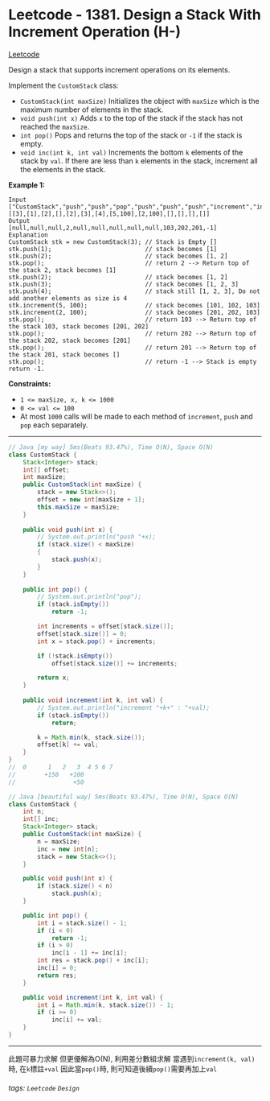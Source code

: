 # Leetcode - 1381. Design a Stack With Increment Operation (H-)

[Leetcode](https://leetcode.com/problems/design-a-stack-with-increment-operation/)

Design a stack that supports increment operations on its elements.

Implement the `CustomStack` class:

-   `CustomStack(int maxSize)` Initializes the object with `maxSize` which is the maximum number of elements in the stack.
-   `void push(int x)` Adds `x` to the top of the stack if the stack has not reached the `maxSize`.
-   `int pop()` Pops and returns the top of the stack or `-1` if the stack is empty.
-   `void inc(int k, int val)` Increments the bottom `k` elements of the stack by `val`. If there are less than `k` elements in the stack, increment all the elements in the stack.

**Example 1:**
```
Input
["CustomStack","push","push","pop","push","push","push","increment","increment","pop","pop","pop","pop"]
[[3],[1],[2],[],[2],[3],[4],[5,100],[2,100],[],[],[],[]]
Output
[null,null,null,2,null,null,null,null,null,103,202,201,-1]
Explanation
CustomStack stk = new CustomStack(3); // Stack is Empty []
stk.push(1);                          // stack becomes [1]
stk.push(2);                          // stack becomes [1, 2]
stk.pop();                            // return 2 --> Return top of the stack 2, stack becomes [1]
stk.push(2);                          // stack becomes [1, 2]
stk.push(3);                          // stack becomes [1, 2, 3]
stk.push(4);                          // stack still [1, 2, 3], Do not add another elements as size is 4
stk.increment(5, 100);                // stack becomes [101, 102, 103]
stk.increment(2, 100);                // stack becomes [201, 202, 103]
stk.pop();                            // return 103 --> Return top of the stack 103, stack becomes [201, 202]
stk.pop();                            // return 202 --> Return top of the stack 202, stack becomes [201]
stk.pop();                            // return 201 --> Return top of the stack 201, stack becomes []
stk.pop();                            // return -1 --> Stack is empty return -1.
```
**Constraints:**

-   `1 <= maxSize, x, k <= 1000`
-   `0 <= val <= 100`
-   At most `1000` calls will be made to each method of `increment`, `push` and `pop` each separately.

---
```java
// Java [my way] 5ms(Beats 93.47%), Time O(N), Space O(N)
class CustomStack {
    Stack<Integer> stack;
    int[] offset;
    int maxSize;
    public CustomStack(int maxSize) {
        stack = new Stack<>();
        offset = new int[maxSize + 1];
        this.maxSize = maxSize;
    }
    
    public void push(int x) {
        // System.out.println("push "+x);
        if (stack.size() < maxSize)
        {
            stack.push(x);
        }
    }
    
    public int pop() {
        // System.out.println("pop");
        if (stack.isEmpty())
            return -1;

        int increments = offset[stack.size()];
        offset[stack.size()] = 0;
        int x = stack.pop() + increments;

        if (!stack.isEmpty())
            offset[stack.size()] += increments;

        return x;
    }
    
    public void increment(int k, int val) {
        // System.out.println("increment "+k+" : "+val);
        if (stack.isEmpty())
            return;

        k = Math.min(k, stack.size());
        offset[k] += val;
    }
}
//  0      1   2   3  4 5 6 7
//        +150   +100 
//                +50
```

```java
// Java [beautiful way] 5ms(Beats 93.47%), Time O(N), Space O(N)
class CustomStack {
    int n;
    int[] inc;
    Stack<Integer> stack;
    public CustomStack(int maxSize) {
        n = maxSize;
        inc = new int[n];
        stack = new Stack<>();
    }

    public void push(int x) {
        if (stack.size() < n)
            stack.push(x);
    }

    public int pop() {
        int i = stack.size() - 1;
        if (i < 0)
            return -1;
        if (i > 0)
            inc[i - 1] += inc[i];
        int res = stack.pop() + inc[i];
        inc[i] = 0;
        return res;
    }

    public void increment(int k, int val) {
        int i = Math.min(k, stack.size()) - 1;
        if (i >= 0)
            inc[i] += val;
    }
}
```
---

此題可暴力求解
但更優解為O(N), 利用差分數組求解
當遇到`increment(k, val)`時, 在`k`標註`+val`
因此當`pop()`時, 則可知道後續`pop()`需要再加上`val`


###### tags: `Leetcode` `Design`